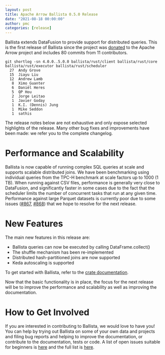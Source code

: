 ```yaml
---
layout: post
title: Apache Arrow Ballista 0.5.0 Release
date: "2021-08-18 00:00:00"
author: pmc
categories: [release]
---
```

<!--
{% comment %}
Licensed to the Apache Software Foundation (ASF) under one or more
contributor license agreements.  See the NOTICE file distributed with
this work for additional information regarding copyright ownership.
The ASF licenses this file to you under the Apache License, Version 2.0
(the "License"); you may not use this file except in compliance with
the License.  You may obtain a copy of the License at

http://www.apache.org/licenses/LICENSE-2.0

Unless required by applicable law or agreed to in writing, software
distributed under the License is distributed on an "AS IS" BASIS,
WITHOUT WARRANTIES OR CONDITIONS OF ANY KIND, either express or implied.
See the License for the specific language governing permissions and
limitations under the License.
{% endcomment %}
-->

Ballista extends DataFusion to provide support for distributed queries. This is the first release of Ballista since 
the project was [donated](https://arrow.apache.org/blog/2021/04/12/ballista-donation/) to the Apache Arrow project 
and includes 80 commits from 11 contributors.

```
git shortlog -sn 4.0.0..5.0.0 ballista/rust/client ballista/rust/core ballista/rust/executor ballista/rust/scheduler
  27  Andy Grove
  15  Jiayu Liu
  12  Andrew Lamb
   8  Ximo Guanter
   6  Daniël Heres
   5  QP Hou
   2  Jorge Leitao
   1  Javier Goday
   1  K.I. (Dennis) Jung
   1  Mike Seddon
   1  sathis
```

<!--
$ git log --pretty=oneline 4.0.0..5.0.0 ballista/rust/client ballista/rust/core ballista/rust/executor ballista/rust/scheduler ballista-examples/ | wc -l
80
-->

The release notes below are not exhaustive and only expose selected highlights of the release. Many other bug fixes 
and improvements have been made: we refer you to the complete changelog.

# Performance and Scalability

Ballista is now capable of running complex SQL queries at scale and supports scalable distributed joins. We have been 
benchmarking using individual queries from the TPC-H benchmark at scale factors up to 1000 (1 TB). When running against 
CSV files, performance is generally very close to DataFusion, and significantly faster in some cases due to the fact 
that the scheduler limits the number of concurrent tasks that run at any given time. Performance against large Parquet 
datasets is currently poor due to some issues ([#867](https://github.com/apache/arrow-datafusion/issues/867), 
[#868](https://github.com/apache/arrow-datafusion/issues/868)) that we hope to resolve for the next release. 

# New Features

The main new features in this release are:

- Ballista queries can now be executed by calling DataFrame.collect()
- The shuffle mechanism has been re-implemented
- Distributed hash-partitioned joins are now supported
- Keda autoscaling is supported

To get started with Ballista, refer to the [crate documentation](https://docs.rs/ballista/0.5.0/ballista/).

Now that the basic functionality is in place, the focus for the next release will be to improve the performance and
scalability as well as improving the documentation.

# How to Get Involved

If you are interested in contributing to Ballista, we would love to have you! You
can help by trying out Ballista on some of your own data and projects and filing bug reports and helping to
improve the documentation, or contribute to the documentation, tests or code. A list of open issues suitable for
beginners is [here](https://github.com/apache/arrow-datafusion/issues?q=is%3Aissue+is%3Aopen+label%3A%22good+first+issue%22)
and the full list is [here](https://github.com/apache/arrow-datafusion/issues).
